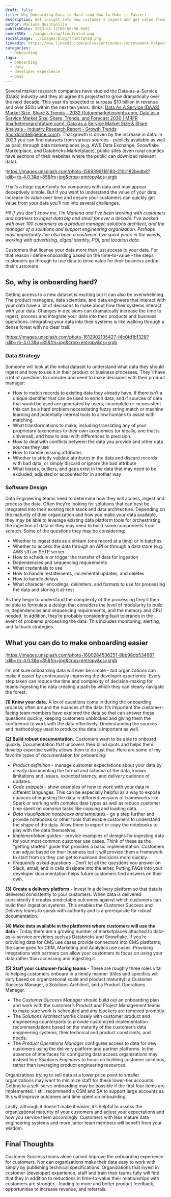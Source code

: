 ```yaml
---
draft: false
title: Why Onboarding Data is Hard (and How to Make it Easier)
description: Get insight into how customer's ingest and get value from data, and how investing in the developer experience can help.
author: Mariena Quintanilla
publishDate: 2023-05-12T00:00:00.000Z
coverSVG: ../images/blog/frustrated.png
socialImage: ../images/blog/frustrated.png
linkedin: https://www.linkedin.com/pulse/continuous-improvement-helped-my-team-get-unstuck-mariena-quintanilla
categories:
  - Onboarding
tags:
  - onboarding
  - data
  - developer experience
  - DaaS
---
```


Several market research companies have studied the Data-as-a-Service (DaaS) industry and they all agree it’s projected to grow dramatically over the next decade.  This year it’s expected to surpass $10 billion in revenue and over $50b within the next ten years. (links: [Data As A Service (DAAS) Market Size, Share & Trends – 2032 (futuremarketinsights.com, Data as a Service Market Size, Share, Trends, and Forecast 2030 | MRFR (marketresearchfuture.com), Data as a Service Market Size & Share Analysis - Industry Research Report - Growth Trends (mordorintelligence.com))](https://www.futuremarketinsights.com/reports/data-as-a-service-daas-market).  That growth is driven by the increase in data.   In 2023 you can find datasets from various sources - publicly available as well as paid, through data marketplaces (e.g. AWS Data Exchange, Snowflake Marketplace, and Databricks Marketplace), public sites (even rural counties have sections of their websites where the public can download relevant data).

!https://images.unsplash.com/photo-1569396116180-210c182bedb8?ixlib=rb-4.0.3&q=85&fm=jpg&crop=entropy&cs=srgb

That’s a huge opportunity for companies with data and may appear deceptively simple.  But if you want to understand the value of your data, increase its value over time and ensure your customers can quickly get value from your data you’ll run into several challenges.

*Hi! If you don’t know me, I’m Mariena and I’ve been working with customers and partners to ingest data big and small for over a decade.  I’ve worked with over 100 customers as a product manager, solutions architect, and the manager of a solutions and support engineering organization.  Perhaps most importantly I’ve also been a customer.  I’ve spent years in the weeds, working with advertising, digital identity, POI, and location data.* 

Customers that license your data more than just access to your data.  For that reason I define onboarding based on the time-to-value - the steps customers go through to use data to drive value for their business and/or their customers.

## So, why is onboarding hard?

Getting access to a new dataset is exciting but it can also be overwhelming.  The product managers, data scientists, and data engineers that interact with your data have a lot of decisions to make about how their systems interact with your data.  Changes in decisions can dramatically increase the time to ingest, process and integrate your data into their products and business operations.  Integrating your data into their systems is like walking through a dense forest with no clear trail.

!https://images.unsplash.com/photo-1612902105427-f4b0fd1b1328?ixlib=rb-4.0.3&q=85&fm=jpg&crop=entropy&cs=srgb

### Data Strategy

Someone will look at the initial dataset to understand what data they should ingest and how to use it in their product or business processes.  They’ll have a lot of questions to consider and need to make decisions with their product manager:

- How to match records to existing data they already have.  If there isn’t a unique identifier that can be used to enrich data, and if sources of data that would be used are generated by users, incomplete or inconsistent this can be a hard problem necessitating fuzzy string match or machine learning and potentially internal tools to allow humans to assist with matching.
- What transformations to make, including translating any of your proprietary taxonomies to their own taxonomies (or ideally, one that is universal), and how to deal with differences in precision.
- How to deal with conflicts between the data you provide and other data sources they use
- How to handle missing attributes
- Whether to strictly validate attributes in the data and discard records with bad data, or simply discard or ignore the bad attribute
- What biases, outliers, and gaps exist in the data that may need to be excluded, adjusted or accounted for in another way

### Software Design

Data Engineering teams need to determine how they will access, ingest and process the data. Often they’re looking for solutions that can best be integrated into their existing tech stack and data architecture.  Depending on the maturity of their organization and how you make your data available, they may be able to leverage existing data platform tools for orchestrating the ingestion of data or they may need to build some components from scratch.  Some of the questions they may be considering:

- Whether to ingest data as a stream (one record at a time) or in batches
- Whether to access the data through an API or through a data store (e.g. AWS s3) an SFTP server
- How to schedule or trigger the transfer of data for ingestion
- Dependencies and sequencing requirements
- What credentials to use
- How to handle restatements, incremental updates, and deletes
- How to handle delays
- What character encodings, delimiters, and formats to use for processing the data and storing it at-rest

As they begin to understand the complexity of the processing they’ll then be able to formulate a design that considers the level of modularity to build in, dependencies and sequencing requirements, and the memory and CPU needed.  In addition, they’re probably considering fault tolerance in the event of problems processing the data.  This includes monitoring, alerting, and fallback strategies.  

## What you can do to make onboarding easier

!https://images.unsplash.com/photo-1600284536251-8bb98db53468?ixlib=rb-4.0.3&q=85&fm=jpg&crop=entropy&cs=srgb

I’m not sure onboarding data will ever be simple - but organizations can make it easier by continuously improving the developer experience.   Every step taken can reduce the time and complexity of decision-making for teams ingesting the data creating a path by which they can clearly navigate the forest.

**(1) Know your data.** A lot of questions come in during the onboarding process, often around the nuances of the data.  It’s important the customer-facing team members have explored the data so that can answer these questions quickly, keeping customers unblocked and giving them the confidence to work with the data effectively.   Understanding the sources and methodology used to produce the data is important as well. 

**(2) Build robust documentation.**  Customers want to be able to onboard quickly.  Documentation that uncovers their blind spots and helps them develop expertise swiftly allows them to do just that.  Here are some of my favorite types of documentation for onboarding:

- *Product definition* - manage customer expectations about your data by clearly documenting the format and schema of the data, known limitations and issues, expected latency, and delivery cadence of updates.
- *Code snippets* - show examples of how to work with your data in different languages.  This can be especially helpful as a way to expose nuances of ingesting the data in different versions of frameworks like Spark or working with complex data types as well as reduce customer time spent on common tasks like copying and loading data.
- *Data visualization notebooks and templates* - go a step further and provide notebooks or other tools that enable customers to understand the shape of the data.  Allow them to export or copy the notebooks to play with the data themselves.
- *Implementation guides* - provide examples of designs for ingesting data for your most common customer use cases.  Think of these as the “getting started” guide that provides a basic implementation.  Customers can adjust based on their business but it will provide them a framework to start from so they can get to nuanced decisions more quickly.
- *Frequently asked questions* - Don’t let all the questions you answer on Slack, email, and in calls dissipate into the ether.  Putting FAQs into your developer documentation helps future customers find answers on their own.

**(3)** **Create a delivery platform** - Invest in a delivery platform so that data is delivered consistently to your customers.  When data is delivered consistently it creates predictable outcomes against which customers can build their ingestion systems.  This enables the Customer Success and Delivery teams to speak with authority and is a prerequisite for robust documentation.  

**(4) Make data available in the platforms where customers will use the data** - Today there are a growing number of marketplaces attached to data-as-a-service providers such as Databricks and Snowflake.  If you’re providing data for CMS use cases provide connectors into CMS platforms; the same goes for CRM, Marketing and Analytics use cases.  Providing integrations with partners can allow your customers to focus on using your data rather than accessing and ingesting it.

**(5)** **Staff your customer-facing teams** - There are roughly three roles vital to helping customers onboard in a timely manner (titles and specifics will vary based on organizational scale and product maturity): a Customer Success Manager, a Solutions Architect, and a Product Operations Manager.  

- The *Customer Success Manager* should build out an onboarding plan and work with the customer’s Product and Project Management teams to make sure work is scheduled and any blockers are removed promptly.
- The *Solutions Architect* works closely with customer product and engineering counterparts to provide customized implementation recommendations based on the maturity of the customer’s data engineering systems, their technical and product constraints, and needs.
- The *Product Operations Manager* configures access to data for new customers using the delivery platform and partner platforms.  In the absence of interfaces for configuring data access organizations may instead hire *Solutions Engineers* to focus on building customer solutions, rather than leveraging product engineering resources.

Organizations trying to sell data at a lower price point to smaller organizations may want to minimize staff for these lower-tier accounts.  Getting to a self-serve onboarding may be possible if the first four items are implemented.  I still recommend a CSM and SA to support large accounts as this will improve outcomes and time spent on onboarding.

Lastly, although it doesn’t make it easier, it’s helpful to assess the organizational maturity of your customers and adjust your expectations and how you service them accordingly.  Customers with less mature data engineering systems and more junior team members will benefit from your wisdom. 

## Final Thoughts

Customer Success teams alone cannot improve the onboarding experience for customers.  Nor can organizations make their data easy to work with simply by publishing technical specifications.  Organizations that invest in customer (developer) experience, staff and train their teams fully will find that they in addition to reductions in time-to-value their relationships with customers are stronger - leading to more and better product feedback, opportunities to increase revenue, and referrals.
